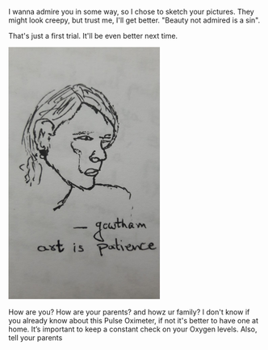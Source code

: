 I wanna admire you in some way, so I chose to sketch your pictures. They might look creepy, but trust me, I'll get better. "Beauty not admired is a sin". 

That's just a first trial. It'll be even better next time.

<img src="images/insta_dp.jpeg" width="300" height="500"> 

How are you? How are your parents? and howz ur family? I don't know if you already know about this Pulse Oximeter, if not it's better to have one at home. It’s important to keep a constant check on your Oxygen levels. Also, tell your parents 
